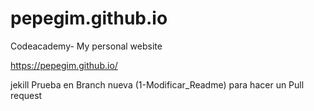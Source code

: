 # pepegim.github.io
Codeacademy- My personal website

https://pepegim.github.io/

jekill
Prueba en Branch nueva (1-Modificar_Readme) para hacer un Pull request
